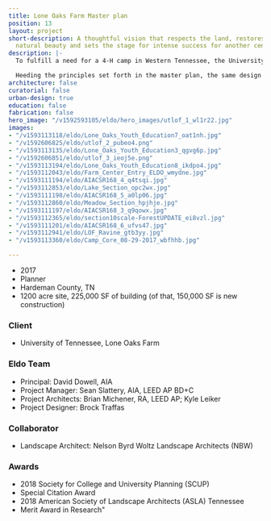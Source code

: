 ```yaml
---
title: Lone Oaks Farm Master plan
position: 13
layout: project
short-description: A thoughtful vision that respects the land, restores it to its
  natural beauty and sets the stage for intense success for another century.
description: |-
  To fulfill a need for a 4-H camp in Western Tennessee, the University of Tennessee acquired the 1,200-acre Lone Oaks Farm in Middleton, Tennessee. The client commissioned a multi-disciplinary design team to develop a master plan that would incorporate the new camp into the rich tapestry of woodlands, open pasture, lakes, and streams of the farm.

  Heeding the principles set forth in the master plan, the same design team is working on the first phases of development (now under construction and in schematic design, respectively) at the farm, taking cues from existing agrarian structures, all while adopting updated performance standards to provide contemporary, durable facilities. Each new structure shares a kit of parts and language of detailing, but is unique in its integration to the local ecology.
architecture: false
curatorial: false
urban-design: true
education: false
fabrication: false
hero_image: "/v1592593105/eldo/hero_images/utlof_1_wl1r22.jpg"
images:
- "/v1593113118/eldo/Lone_Oaks_Youth_Education7_oat1nh.jpg"
- "/v1592606825/eldo/utlof_2_pubeo4.png"
- "/v1593113135/eldo/Lone_Oaks_Youth_Education3_qgvg6p.jpg"
- "/v1592606851/eldo/utlof_3_ieoj5e.png"
- "/v1593113194/eldo/Lone_Oaks_Youth_Education8_ikdpo4.jpg"
- "/v1593112043/eldo/Farm_Center_Entry_ELDO_wmydne.jpg"
- "/v1593111194/eldo/AIACSR168_4_q4tsqi.jpg"
- "/v1593112853/eldo/Lake_Section_opc2wx.jpg"
- "/v1593111198/eldo/AIACSR168_5_a0lp06.jpg"
- "/v1593112860/eldo/Meadow_Section_hpjhje.jpg"
- "/v1593111197/eldo/AIACSR168_3_q9qowx.jpg"
- "/v1593112365/eldo/section10scale-ForestUPDATE_ei8vzl.jpg"
- "/v1593111201/eldo/AIACSR168_6_ufvs47.jpg"
- "/v1593112941/eldo/LOF_Ravine_gtb3yy.jpg"
- "/v1593113360/eldo/Camp_Core_08-29-2017_wbfhhb.jpg"

---
```

- 2017
- Planner
- Hardeman County, TN
- 1200 acre site, 225,000 SF of building (of that, 150,000 SF is new construction)

### Client
- University of Tennessee, Lone Oaks Farm

### Eldo Team
- Principal: David Dowell, AIA
- Project Manager: Sean Slattery, AIA, LEED AP BD+C
- Project Architects: Brian Michener, RA, LEED AP; Kyle Leiker
- Project Designer: Brock Traffas

### Collaborator
- Landscape Architect: Nelson Byrd Woltz Landscape Architects (NBW)

### Awards
- 2018 Society for College and University Planning (SCUP) 
- Special Citation Award
- 2018 American Society of Landscape Architects (ASLA) Tennessee 
- Merit Award in Research"